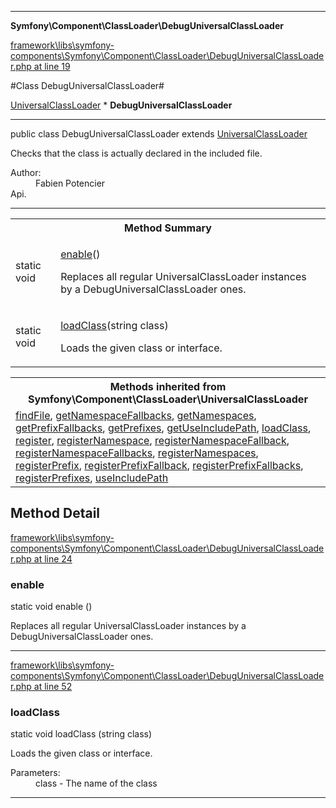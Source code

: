 

- - -

**Symfony\Component\ClassLoader\DebugUniversalClassLoader**


<a href="https://github.com/JeyDotC/Hirudo/blob/master/framework/libs/symfony-components/Symfony/Component/ClassLoader/DebugUniversalClassLoader.php#L19" >framework\libs\symfony-components\Symfony\Component\ClassLoader\DebugUniversalClassLoader.php at line 19</a>

#Class DebugUniversalClassLoader#

<a href="https://github.com/JeyDotC/Hirudo-docs/blob/master/symfony/component/classloader/universalclassloader.md">UniversalClassLoader</a>
    * **DebugUniversalClassLoader**




- - -

<p class="signature"><span class='k'>public  class</span> <span class='nx'>DebugUniversalClassLoader</span>
extends <a href="https://github.com/JeyDotC/Hirudo-docs/blob/master/symfony/component/classloader/universalclassloader.md">UniversalClassLoader</a>

</p>

<div class="comment" id="overview_description"><p>Checks that the class is actually declared in the included file.</p></div>

<dl>
<dt>Author:</dt>
<dd>Fabien Potencier <fabien@symfony.com></dd>
<dt>Api.</dt>
</dl>


- - -

<table id="summary_method">
<tr><th colspan="2">Method Summary</th></tr>
<tr>
<td><span class='k'>static </span> <span class='nx'>void</span></td>
<td class="description"><p class="name"><a href="#enable">enable</a>()</p><p class="description">Replaces all regular UniversalClassLoader instances by a DebugUniversalClassLoader ones.</p></td>
</tr>
<tr>
<td><span class='k'>static </span> <span class='nx'>void</span></td>
<td class="description"><p class="name"><a href="#loadclass">loadClass</a>(string class)</p><p class="description">Loads the given class or interface.</p></td>
</tr>
</table>

<table class="inherit">
<tr><th colspan="2">Methods inherited from Symfony\Component\ClassLoader\UniversalClassLoader</th></tr>
<tr><td><a href="https://github.com/JeyDotC/Hirudo-docs/blob/master/symfony/component/classloader/universalclassloader.md">findFile</a>, <a href="https://github.com/JeyDotC/Hirudo-docs/blob/master/symfony/component/classloader/universalclassloader.md">getNamespaceFallbacks</a>, <a href="https://github.com/JeyDotC/Hirudo-docs/blob/master/symfony/component/classloader/universalclassloader.md">getNamespaces</a>, <a href="https://github.com/JeyDotC/Hirudo-docs/blob/master/symfony/component/classloader/universalclassloader.md">getPrefixFallbacks</a>, <a href="https://github.com/JeyDotC/Hirudo-docs/blob/master/symfony/component/classloader/universalclassloader.md">getPrefixes</a>, <a href="https://github.com/JeyDotC/Hirudo-docs/blob/master/symfony/component/classloader/universalclassloader.md">getUseIncludePath</a>, <a href="https://github.com/JeyDotC/Hirudo-docs/blob/master/symfony/component/classloader/universalclassloader.md">loadClass</a>, <a href="https://github.com/JeyDotC/Hirudo-docs/blob/master/symfony/component/classloader/universalclassloader.md">register</a>, <a href="https://github.com/JeyDotC/Hirudo-docs/blob/master/symfony/component/classloader/universalclassloader.md">registerNamespace</a>, <a href="https://github.com/JeyDotC/Hirudo-docs/blob/master/symfony/component/classloader/universalclassloader.md">registerNamespaceFallback</a>, <a href="https://github.com/JeyDotC/Hirudo-docs/blob/master/symfony/component/classloader/universalclassloader.md">registerNamespaceFallbacks</a>, <a href="https://github.com/JeyDotC/Hirudo-docs/blob/master/symfony/component/classloader/universalclassloader.md">registerNamespaces</a>, <a href="https://github.com/JeyDotC/Hirudo-docs/blob/master/symfony/component/classloader/universalclassloader.md">registerPrefix</a>, <a href="https://github.com/JeyDotC/Hirudo-docs/blob/master/symfony/component/classloader/universalclassloader.md">registerPrefixFallback</a>, <a href="https://github.com/JeyDotC/Hirudo-docs/blob/master/symfony/component/classloader/universalclassloader.md">registerPrefixFallbacks</a>, <a href="https://github.com/JeyDotC/Hirudo-docs/blob/master/symfony/component/classloader/universalclassloader.md">registerPrefixes</a>, <a href="https://github.com/JeyDotC/Hirudo-docs/blob/master/symfony/component/classloader/universalclassloader.md">useIncludePath</a></td></tr></table>

<h2 id="detail_method">Method Detail</h2>

<a href="https://github.com/JeyDotC/Hirudo/blob/master/framework/libs/symfony-components/Symfony/Component/ClassLoader/DebugUniversalClassLoader.php#L24" >framework\libs\symfony-components\Symfony\Component\ClassLoader\DebugUniversalClassLoader.php at line 24</a>

<h3 id="enable()">enable</h3>
<span class='k'>static </span> <span class='nx'>void</span> <span class='nf'>enable</span> ()

<div class="details">
<p>Replaces all regular UniversalClassLoader instances by a DebugUniversalClassLoader ones.</p>
</div>

- - -


<a href="https://github.com/JeyDotC/Hirudo/blob/master/framework/libs/symfony-components/Symfony/Component/ClassLoader/DebugUniversalClassLoader.php#L52" >framework\libs\symfony-components\Symfony\Component\ClassLoader\DebugUniversalClassLoader.php at line 52</a>

<h3 id="loadClass()">loadClass</h3>
<span class='k'>static </span> <span class='nx'>void</span> <span class='nf'>loadClass</span> (string class)

<div class="details">
<p>Loads the given class or interface.</p><dl>
<dt>Parameters:</dt>
<dd>class - The name of the class</dd>
</dl>

</div>

- - -

